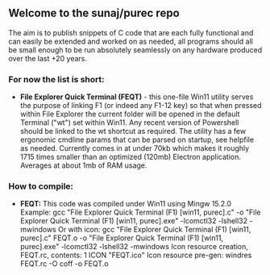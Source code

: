 ## Welcome to the sunaj/purec repo
The aim is to publish snippets of C code that are each fully functional and can easily be extended and worked on as needed, 
all programs should all be small enough to be run absolutely seamlessly on any hardware produced over the last +20 years.

### For now the list is short:
* **File Explorer Quick Terminal (FEQT)** - this one-file Win11 utility serves the purpose of linking F1 (or indeed any F1-12 key) 
so that when pressed within File Explorer the current folder will be opened in the default 
Terminal ("wt") set within Win11. Any recent version of Powershell  should be linked to the 
wt shortcut as required. The utility has a few ergonomic cmdline params that can be parsed on 
startup, see helpfile as needed. Currently comes in at under 70kb which makes it roughly 1715
times smaller than an optimized (120mb) Electron application. Averages at about 1mb of RAM usage.

### How to compile:
* **FEQT:**
  This code was compiled under Win11 using Mingw 15.2.0
  Example: 
     gcc "File Explorer Quick Terminal (F1) [win11, purec].c" -o "File Explorer Quick Terminal (F1) [win11, purec].exe" -lcomctl32 -lshell32 -mwindows
  Or with icon:
     gcc "File Explorer Quick Terminal (F1) [win11, purec].c" FEQT.o -o "File Explorer Quick Terminal (F1) [win11, purec].exe" -lcomctl32 -lshell32 -mwindows
  Icon resource creation, FEQT.rc, contents:
     1 ICON "FEQT.ico"
  Icon resource pre-gen:
     windres FEQT.rc -O coff -o FEQT.o
